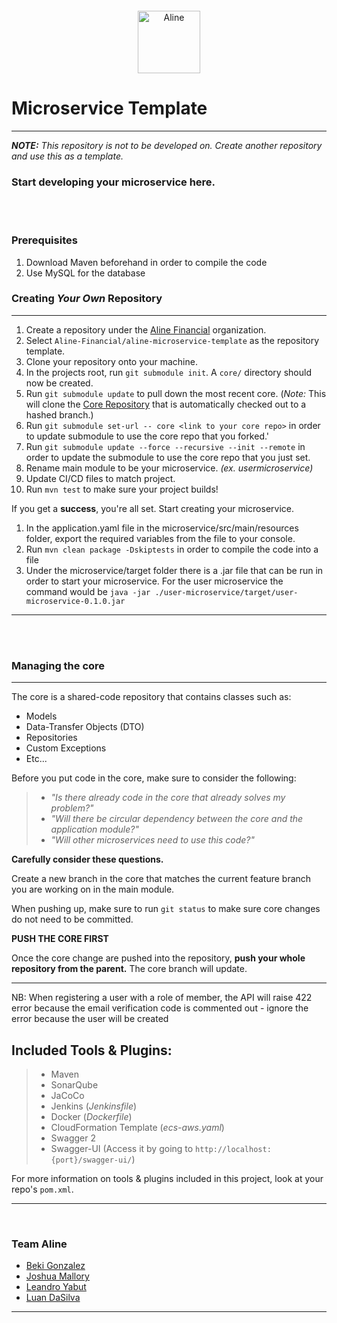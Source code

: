 <div style="text-align: center; margin: 20px">
    <img src="https://avatars.githubusercontent.com/u/81389149?s=400&u=7fddbf624d3443e4da55f2a11879da78c80fdab7&v=4" alt="Aline" width="100"/>
</div>

# Microservice Template

---

_**NOTE:** This repository is not to be developed on. Create another repository and use this as a template._

### Start developing your microservice here.

<br>
<br>

### Prerequisites

1. Download Maven beforehand in order to compile the code
2. Use MySQL for the database

### Creating _Your Own_ Repository

---

1. Create a repository under the [Aline Financial](https://github.com/Aline-Financial) organization.
2. Select `Aline-Financial/aline-microservice-template` as the repository template.
3. Clone your repository onto your machine.
4. In the projects root, run `git submodule init`. A `core/` directory should now be created.
5. Run `git submodule update` to pull down the most recent core. (_Note:_ This will clone the [Core Repository](https://github.com/Aline-Financial/core) that is automatically checked out to a hashed branch.)
6. Run `git submodule set-url -- core <link to your core repo>` in order to update submodule to use the core repo that you forked.'
7. Run `git submodule update --force --recursive --init --remote` in order to update the submodule to use the core repo that you just set.
8. Rename main module to be your microservice. _(ex. usermicroservice)_
9. Update CI/CD files to match project.
10. Run `mvn test` to make sure your project builds!

If you get a **success**, you're all set. Start creating your microservice.

1. In the application.yaml file in the microservice/src/main/resources folder, export the required variables from the file to your console.
2. Run `mvn clean package -Dskiptests` in order to compile the code into a file
3. Under the microservice/target folder there is a .jar file that can be run in order to start your microservice. For the user microservice the command would be `java -jar ./user-microservice/target/user-microservice-0.1.0.jar`

---

<br>
<br>

### Managing the core

---

The core is a shared-code repository that contains classes such as:

- Models
- Data-Transfer Objects (DTO)
- Repositories
- Custom Exceptions
- Etc...

Before you put code in the core, make sure to consider the following:

> - _"Is there already code in the core that already solves my problem?"_
> - _"Will there be circular dependency between the core and the application module?"_
> - _"Will other microservices need to use this code?"_

**Carefully consider these questions.**

Create a new branch in the core that matches the current feature branch you are working on in the main module.

When pushing up, make sure to run `git status` to make sure core changes do not need to be committed.

**PUSH THE CORE FIRST**

Once the core change are pushed into the repository, **push your whole repository from the parent.** The core branch will update.

---

NB: When registering a user with a role of member, the API will raise 422 error because the email verification code is commented out - ignore the error because the user will be created

## Included Tools & Plugins:

> - Maven
> - SonarQube
> - JaCoCo
> - Jenkins (_Jenkinsfile_)
> - Docker (_Dockerfile_)
> - CloudFormation Template (_ecs-aws.yaml_)
> - Swagger 2
> - Swagger-UI (Access it by going to `http://localhost:{port}/swagger-ui/`)

For more information on tools & plugins included in this project, look at your repo's `pom.xml`.

---

<br>

### Team Aline

- [Beki Gonzalez](https://github.com/beki01)
- [Joshua Mallory](https://github.com/Joshua-Mallory)
- [Leandro Yabut](https://github.com/leandroyabut)
- [Luan DaSilva](https://github.com/smooth-dasilva)

---
